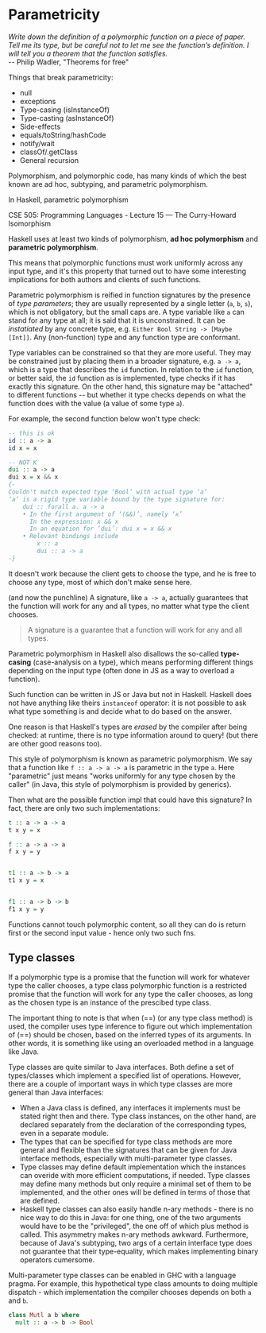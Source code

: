 # Parametricity

*Write down the definition of a polymorphic function on a piece of paper. Tell me its type, but be careful not to let me see the function’s definition. I will tell you a theorem that the function satisfies.*    
-- Philip Wadler, "Theorems for free"

Things that break parametricity:
- null
- exceptions
- Type-casing (isInstanceOf)
- Type-casting (asInstanceOf)
- Side-effects
- equals/toString/hashCode
- notify/wait
- classOf/.getClass
- General recursion


Polymorphism, and polymorphic code, has many kinds of which the best known are ad hoc, subtyping, and parametric polymorphism.

In Haskell, parametric polymorphism

CSE 505: Programming Languages - Lecture 15 — The Curry-Howard Isomorphism

Haskell uses at least two kinds of polymorphism, **ad hoc polymorphism** and **parametric polymorphism**.

This means that polymorphic functions must work uniformly across any input type, and it's this property that turned out to have some interesting implications for both authors and clients of such functions.

Parametric polymorphism is reified in function signatures by the presence of *type parameters*; they are usually represented by a single letter (`a`, `b`, `s`), which is not obligatory, but the small caps are. A type variable like `a` can stand for any type at all; it is said that it is unconstrained. It can be *instatiated* by any concrete type, e.g. `Either Bool String -> [Maybe [Int]]`. Any (non-function) type and any function type are conformant.

Type variables can be constrained so that they are more useful. They may be constrained just by placing them in a broader signature, e.g. `a -> a`, which is a type that describes the `id` function. In relation to the `id` function, or better said, the `id` function as is implemented, type checks if it has exactly this signature. On the other hand, this signature may be "attached" to different functions -- but whether it type checks depends on what the function does with the value (a value of some type `a`).

For example, the second function below won't type check:

```hs
-- this is ok
id :: a -> a
id x = x

-- NOT K
dui :: a -> a
dui x = x && x
{-
Couldn't match expected type ‘Bool’ with actual type ‘a’
‘a’ is a rigid type variable bound by the type signature for:
    dui :: forall a. a -> a
    • In the first argument of ‘(&&)’, namely ‘x’
      In the expression: x && x
      In an equation for ‘dui’: dui x = x && x
    • Relevant bindings include
        x :: a
        dui :: a -> a
-}
```

It doesn't work because the client gets to choose the type, and he is free to choose any type, most of which don't make sense here.

(and now the punchline)
A signature, like `a -> a`, actually guarantees that the function will work for any and all types, no matter what type the client chooses.

> A signature is a guarantee that a function will work for any and all types.


Parametric polymorphism in Haskell also disallows the so-called **type-casing** (case-analysis on a type), which means performing different things depending on the input type (often done in JS as a way to overload a function).

Such function can be written in JS or Java but not in Haskell. Haskell does not have anything like theirs `instanceof` operator: it is not possible to ask what type something is and decide what to do based on the answer.

One reason is that Haskell's types are *erased* by the compiler after being checked: at runtime, there is no type information around to query! (but there are other good reasons too).

This style of polymorphism is known as parametric polymorphism. We say that a function like `f :: a -> a -> a` is parametric in the type `a`. Here "parametric" just means "works uniformly for any type chosen by the caller" (in Java, this style of polymorphism is provided by generics).

Then what are the possible function impl that could have this signature? In fact, there are only two such implementations:

```hs
t :: a -> a -> a
t x y = x

f :: a -> a -> a
f x y = y


t1 :: a -> b -> a
t1 x y = x


f1 :: a -> b -> b
f1 x y = y
```

Functions cannot touch polymorphic content, so all they can do is return first or the second input value - hence only two such fns.


## Type classes

If a polymorphic type is a promise that the function will work for whatever type the caller chooses, a type class polymorphic function is a restricted promise that the function will work for any type the caller chooses, as long as the chosen type is an instance of the prescibed type class.

The important thing to note is that when (==) (or any type class method) is used, the compiler uses type inference to figure out which implementation of (==) should be chosen, based on the inferred types of its arguments. In other words, it is something like using an overloaded method in a language like Java.


Type classes are quite similar to Java interfaces. Both define a set of types/classes which implement a specified list of operations. However, there are a couple of important ways in which type classes are more general than Java interfaces:
* When a Java class is defined, any interfaces it implements must be stated right then and there. Type class instances, on the other hand, are declared separately from the declaration of the corresponding types, even in a separate module.
* The types that can be specified for type class methods are more general and flexible than the signatures that can be given for Java interface methods, especially with multi-parameter type classes.
* Type classes may define default implementation which the instances can overide with more efficient computations, if needed. Type classes may define many methods but only require a minimal set of them to be implemented, and the other ones will be defined in terms of those that are defined.
* Haskell type classes can also easily handle n-ary methods - there is no nice way to do this in Java: for one thing, one of the two arguments would have to be the "privileged", the one off of which plus method is called. This asymmetry makes n-ary methods awkward. Furthermore, because of Java's subtyping, two args of a certain interface type does not guarantee that their type-equality, which makes implementing binary operators cumersome.

Multi-parameter type classes can be enabled in GHC with a language pragma. For example, this hypothetical type class amounts to doing multiple dispatch - which implementation the compiler chooses depends on both `a` and `b`.

```hs
class Mutl a b where
  mult :: a -> b -> Bool
```
